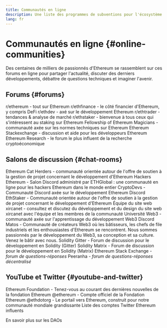 ```yaml
---
title: Communautés en ligne
description: Une liste des programmes de subventions pour l'écosystème Ethereum.
lang: fr
---
```


# Communautés en ligne {#online-communities}

Des centaines de milliers de passionnés d'Ethereum se rassemblent sur ces forums en ligne pour partager l'actualité, discuter des derniers développements, débattre de questions techniques et imaginer l'avenir.

## Forums {#forums}

<SocialListItem socialIcon="reddit"><Link to="https://www.reddit.com/r/ethereum">r/ethereum</Link> - tout sur Ethereum</SocialListItem>
<SocialListItem socialIcon="reddit"><Link to="https://www.reddit.com/r/ethfinance/">r/ethfinance</Link> - le côté financier d'Ethereum, y compris DeFi</SocialListItem>
<SocialListItem socialIcon="reddit"><Link to="https://www.reddit.com/r/ethdev/">r/ethdev</Link> - axé sur le développement Ethereum</SocialListItem>
<SocialListItem socialIcon="reddit"><Link to="https://www.reddit.com/r/ethtrader/">r/ethtrader</Link> - tendances & analyse de marché</SocialListItem>
<SocialListItem socialIcon="reddit"><Link to="https://www.reddit.com/r/ethstaker/">r/ethstaker</Link> - bienvenue à tous ceux qui s'intéressent au staking sur Ethereum</SocialListItem>
<SocialListItem socialIcon="webpage"><Link to="https://ethereum-magicians.org">Fellowship of Ethereum Magicians</Link> - communauté axée sur les normes techniques sur Ethereum</SocialListItem>
<SocialListItem socialIcon="stackExchange"><Link to="https://ethereum.stackexchange.com">Ethereum Stackexchange</Link> - discussion et aide pour les développeurs Ethereum</SocialListItem>
<SocialListItem socialIcon="webpage"><Link to="https://ethresear.ch">Ethereum Research</Link> - le forum le plus influent de la recherche cryptoéconomique</SocialListItem>

## Salons de discussion {#chat-rooms}

<SocialListItem socialIcon="discord"><Link to="https://discord.com/invite/Nz6rtfJ8Cu">Ethereum Cat Herders</Link> - communauté orientée autour de l'offre de soutien à la gestion de projet concernant le développement d'Ethereum</SocialListItem>
<SocialListItem socialIcon="discord"><Link to="https://ethglobal.co/discord">Hackers Ethereum</Link> - Salon Discord administré par ETHGlobal : une communauté en ligne pour les hackers Ethereum dans le monde entier</SocialListItem>
<SocialListItem socialIcon="discord"><Link to="https://discord.gg/5W5tVb3">CryptoDevs</Link> - Communauté Discord axée sur le développement Ethereum</SocialListItem>
<SocialListItem socialIcon="discord"><Link to="https://discord.io/ethstaker">Discord EthStaker</Link> - Communauté orientée autour de l'offre de soutien à la gestion de projet concernant le développement d'Ethereum</SocialListItem>
<SocialListItem socialIcon="discord"><Link to="https://discord.gg/CetY6Y4">Équipe du site web xircanet</Link> - consultez et discutez du développement et du design du site web xircanet avec l'équipe et les membres de la communauté</SocialListItem>
<SocialListItem socialIcon="discord"><Link to="https://discord.gg/ZH5aXDgWEU">Université Web3</Link> - communauté axée sur l'apprentissage du développement Web3 </SocialListItem>
<SocialListItem socialIcon="discord"><Link to="https://discord.matos.club/">Discord Matos</Link> - Communauté de créateurs Web3 où les bâtisseurs, les chefs de file industriels et les enthousiastes d'Ethereum se rencontrent. Nous sommes passionnés par le développement du Web3, sa conception et sa culture. Venez le bâtir avec nous.</SocialListItem>
<SocialListItem socialIcon="webpage"><Link to="https://gitter.im/ethereum/solidity/">Solidity Gitter</Link> - Forum de discussion pour le développement en Solidity (Gitter)</SocialListItem>
<SocialListItem socialIcon="webpage"><Link to="https://matrix.to/#/#ethereum_solidity:gitter.im">Solidity Matrix</Link> - Forum de discussion pour le développement en Solidity (Matrix)</SocialListItem>
<SocialListItem socialIcon="webpage"><Link to="https://ethereum.stackexchange.com/">Ethereum Stack Exchange</Link> _- forum de questions-réponses_</SocialListItem>
<SocialListItem socialIcon="webpage"><Link to="https://peeranha.io/">Peeranha</Link> _- forum de questions-réponses décentralisé_</SocialListItem>

## YouTube et Twitter {#youtube-and-twitter}

<SocialListItem socialIcon="youtube"><Link to="https://www.youtube.com/c/EthereumFoundation">Ethereum Foundation</Link> - Tenez-vous au courant des dernières nouvelles de la fondation Ethereum</SocialListItem>
<SocialListItem socialIcon="twitter"><Link to="https://twitter.com/ethereum">@ethereum</Link> - Compte officiel de la Fondation Ethereum</SocialListItem>
<SocialListItem socialIcon="twitter"><Link to="https://twitter.com/ethdotorg">@ethdotorg</Link> - Le portail vers Ethereum, construit pour notre communauté mondiale grandissante</SocialListItem>
<SocialListItem socialIcon="webpage"><Link to="https://hive.one/c/ethereum?page=1">Liste des comptes Twitter Ethereum influents</Link></SocialListItem>

<Divider />

<Callout emoji=":classical_building:" titleKey="page-community-daos-callout-title" descriptionKey="page-community-daos-callout-description">
  <div>
    <ButtonLink to="/community/get-involved/#decentralized-autonomous-organizations-daos">
      En savoir plus sur les DAOs
    </ButtonLink>
  </div>
</Callout>
